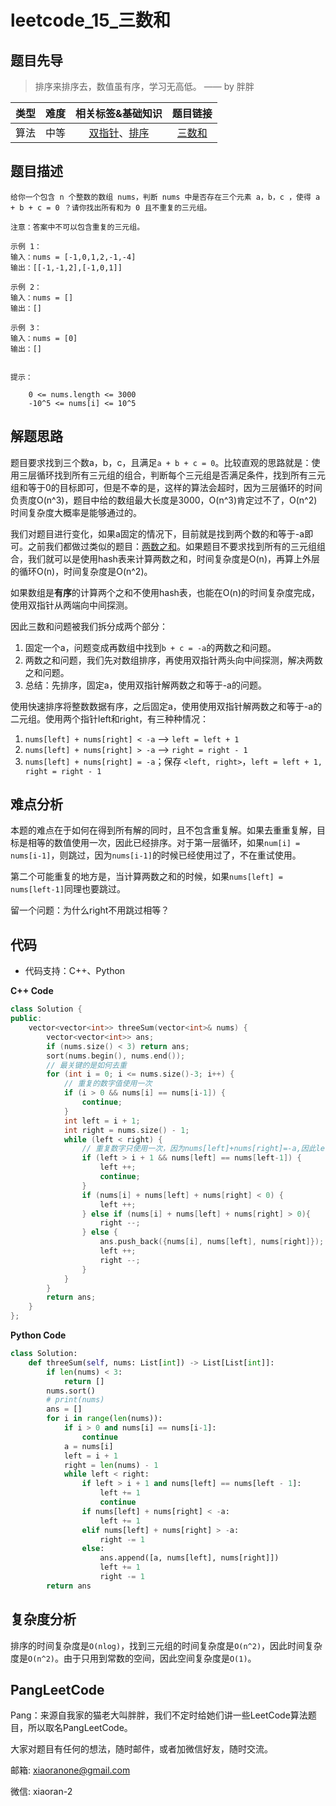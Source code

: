 # leetcode_15_三数和

## 题目先导

> 排序来排序去，数值虽有序，学习无高低。 —— by 胖胖

| 类型 | 难度 | 相关标签&基础知识 | 题目链接 |
| :------: | :--------: | :---: | :------: | 
| 算法 | 中等 | [双指针](##)、[排序](##) | [三数和](https://leetcode-cn.com/problems/3sum) | 

## 题目描述

```
给你一个包含 n 个整数的数组 nums，判断 nums 中是否存在三个元素 a，b，c ，使得 a + b + c = 0 ？请你找出所有和为 0 且不重复的三元组。

注意：答案中不可以包含重复的三元组。

示例 1：
输入：nums = [-1,0,1,2,-1,-4]
输出：[[-1,-1,2],[-1,0,1]]

示例 2：
输入：nums = []
输出：[]

示例 3：
输入：nums = [0]
输出：[]
 

提示：

    0 <= nums.length <= 3000
    -10^5 <= nums[i] <= 10^5
```

## 解题思路

题目要求找到三个数a，b，c，且满足`a + b + c = 0`。比较直观的思路就是：使用三层循环找到所有三元组的组合，判断每个三元组是否满足条件，找到所有三元组和等于0的目标即可，但是不幸的是，这样的算法会超时，因为三层循环的时间负责度O(n^3)，题目中给的数组最大长度是3000，O(n^3)肯定过不了，O(n^2)时间复杂度大概率是能够通过的。

我们对题目进行变化，如果a固定的情况下，目前就是找到两个数的和等于-a即可。之前我们都做过类似的题目：[两数之和](https://leetcode-cn.com/problems/two-sum/)。如果题目不要求找到所有的三元组组合，我们就可以是使用hash表来计算两数之和，时间复杂度是O(n)，再算上外层的循环O(n)，时间复杂度是O(n^2)。

如果数组是**有序**的计算两个之和不使用hash表，也能在O(n)的时间复杂度完成，使用双指针从两端向中间探测。


因此三数和问题被我们拆分成两个部分：

1. 固定一个a，问题变成再数组中找到`b + c = -a`的两数之和问题。
2. 两数之和问题，我们先对数组排序，再使用双指针两头向中间探测，解决两数之和问题。
3. 总结：先排序，固定a，使用双指针解两数之和等于-a的问题。

使用快速排序将整数数据有序，之后固定a，使用使用双指针解两数之和等于-a的二元组。使用两个指针left和right，有三种种情况：

1. `nums[left] + nums[right] < -a` --> `left = left + 1`
2. `nums[left] + nums[right] > -a` --> `right = right - 1`
2. `nums[left] + nums[right] = -a`；保存 `<left, right>`，`left = left + 1, right = right - 1`

## 难点分析
本题的难点在于如何在得到所有解的同时，且不包含重复解。如果去重重复解，目标是相等的数值使用一次，因此已经排序。对于第一层循环，如果`num[i] = nums[i-1]`，则跳过，因为`nums[i-1]`的时候已经使用过了，不在重试使用。

第二个可能重复的地方是，当计算两数之和的时候，如果`nums[left] = nums[left-1]`同理也要跳过。

留一个问题：为什么right不用跳过相等？


## 代码
- 代码支持：C++、Python

**C++ Code**
```C++
class Solution {
public:
    vector<vector<int>> threeSum(vector<int>& nums) {
        vector<vector<int>> ans;
        if (nums.size() < 3) return ans;
        sort(nums.begin(), nums.end());
        // 最关键的是如何去重
        for (int i = 0; i <= nums.size()-3; i++) {
            // 重复的数字值使用一次
            if (i > 0 && nums[i] == nums[i-1]) {
                continue;
            }
            int left = i + 1;
            int right = nums.size() - 1;
            while (left < right) {
                // 重复数字只使用一次，因为nums[left]+nums[right]=-a,因此left跳过相当于right跳过
                if (left > i + 1 && nums[left] == nums[left-1]) {
                    left ++;
                    continue;
                }
                if (nums[i] + nums[left] + nums[right] < 0) {
                    left ++;
                } else if (nums[i] + nums[left] + nums[right] > 0){
                    right --;
                } else { 
                    ans.push_back({nums[i], nums[left], nums[right]});
                    left ++;
                    right --;
                }
            }
        } 
        return ans;
    }
};
```

**Python Code**
```Python
class Solution:
    def threeSum(self, nums: List[int]) -> List[List[int]]:
        if len(nums) < 3:
            return []
        nums.sort()
        # print(nums)
        ans = []
        for i in range(len(nums)):
            if i > 0 and nums[i] == nums[i-1]:
                continue
            a = nums[i]
            left = i + 1
            right = len(nums) - 1
            while left < right:
                if left > i + 1 and nums[left] == nums[left - 1]:
                    left += 1
                    continue
                if nums[left] + nums[right] < -a:
                    left += 1
                elif nums[left] + nums[right] > -a:
                    right -= 1
                else:
                    ans.append([a, nums[left], nums[right]])
                    left += 1
                    right -= 1
        return ans
```

## 复杂度分析

排序的时间复杂度是`O(nlog)`，找到三元组的时间复杂度是`O(n^2)`，因此时间复杂度是`O(n^2)`。由于只用到常数的空间，因此空间复杂度是`O(1)`。

## PangLeetCode

Pang：来源自我家的猫老大叫胖胖，我们不定时给她们讲一些LeetCode算法题目，所以取名PangLeetCode。

大家对题目有任何的想法，随时邮件，或者加微信好友，随时交流。

邮箱: xiaoranone@gmail.com

微信: xiaoran-2 